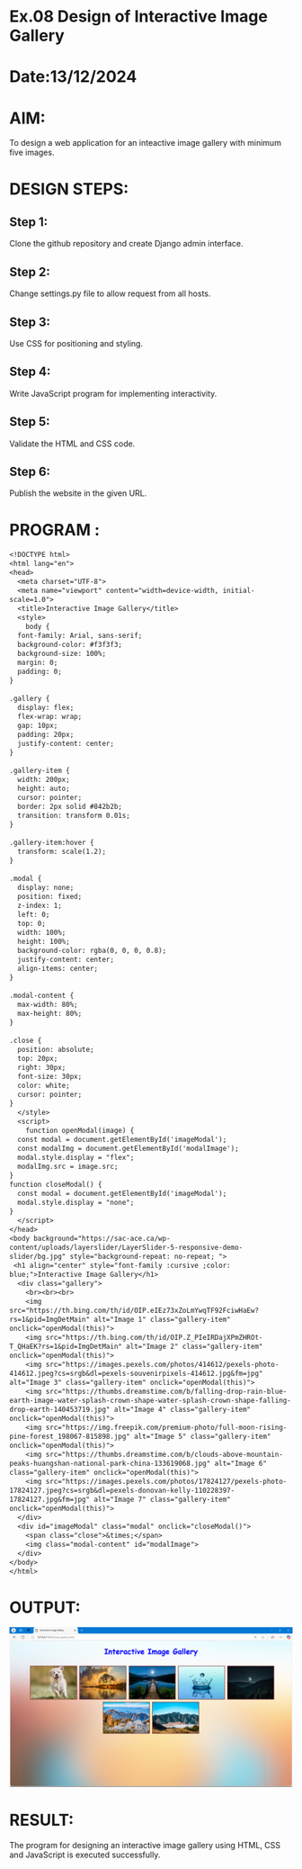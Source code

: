 # Ex.08 Design of Interactive Image Gallery
# Date:13/12/2024
# AIM:
To design a web application for an inteactive image gallery with minimum five images.

# DESIGN STEPS:
## Step 1:
Clone the github repository and create Django admin interface.

## Step 2:
Change settings.py file to allow request from all hosts.

## Step 3:
Use CSS for positioning and styling.

## Step 4:
Write JavaScript program for implementing interactivity.

## Step 5:
Validate the HTML and CSS code.

## Step 6:
Publish the website in the given URL.

# PROGRAM :
```
<!DOCTYPE html>
<html lang="en">
<head>
  <meta charset="UTF-8">
  <meta name="viewport" content="width=device-width, initial-scale=1.0">
  <title>Interactive Image Gallery</title>
  <style>
    body {
  font-family: Arial, sans-serif;
  background-color: #f3f3f3;
  background-size: 100%;
  margin: 0;
  padding: 0;
}

.gallery {
  display: flex;
  flex-wrap: wrap;
  gap: 10px;
  padding: 20px;
  justify-content: center;
}

.gallery-item {
  width: 200px;
  height: auto;
  cursor: pointer;
  border: 2px solid #842b2b;
  transition: transform 0.01s;
}

.gallery-item:hover {
  transform: scale(1.2);
}

.modal {
  display: none;
  position: fixed;
  z-index: 1;
  left: 0;
  top: 0;
  width: 100%;
  height: 100%;
  background-color: rgba(0, 0, 0, 0.8);
  justify-content: center;
  align-items: center;
}

.modal-content {
  max-width: 80%;
  max-height: 80%;
}

.close {
  position: absolute;
  top: 20px;
  right: 30px;
  font-size: 30px;
  color: white;
  cursor: pointer;
}
  </style>
  <script>
    function openModal(image) {
  const modal = document.getElementById('imageModal');
  const modalImg = document.getElementById('modalImage');
  modal.style.display = "flex";
  modalImg.src = image.src;
}
function closeModal() {
  const modal = document.getElementById('imageModal');
  modal.style.display = "none";
}
  </script>
</head>
<body background="https://sac-ace.ca/wp-content/uploads/layerslider/LayerSlider-5-responsive-demo-slider/bg.jpg" style="background-repeat: no-repeat; ">
 <h1 align="center" style="font-family :cursive ;color: blue;">Interactive Image Gallery</h1>
  <div class="gallery">
    <br><br><br>
    <img src="https://th.bing.com/th/id/OIP.eIEz73xZoLmYwqTF92FciwHaEw?rs=1&pid=ImgDetMain" alt="Image 1" class="gallery-item" onclick="openModal(this)">
    <img src="https://th.bing.com/th/id/OIP.Z_PIeIRDajXPmZHROt-T_QHaEK?rs=1&pid=ImgDetMain" alt="Image 2" class="gallery-item" onclick="openModal(this)">
    <img src="https://images.pexels.com/photos/414612/pexels-photo-414612.jpeg?cs=srgb&dl=pexels-souvenirpixels-414612.jpg&fm=jpg" alt="Image 3" class="gallery-item" onclick="openModal(this)">
    <img src="https://thumbs.dreamstime.com/b/falling-drop-rain-blue-earth-image-water-splash-crown-shape-water-splash-crown-shape-falling-drop-earth-140453719.jpg" alt="Image 4" class="gallery-item" onclick="openModal(this)">
    <img src="https://img.freepik.com/premium-photo/full-moon-rising-pine-forest_198067-815898.jpg" alt="Image 5" class="gallery-item" onclick="openModal(this)">    
    <img src="https://thumbs.dreamstime.com/b/clouds-above-mountain-peaks-huangshan-national-park-china-133619068.jpg" alt="Image 6" class="gallery-item" onclick="openModal(this)">    
    <img src="https://images.pexels.com/photos/17824127/pexels-photo-17824127.jpeg?cs=srgb&dl=pexels-donovan-kelly-110228397-17824127.jpg&fm=jpg" alt="Image 7" class="gallery-item" onclick="openModal(this)">    
  </div>
  <div id="imageModal" class="modal" onclick="closeModal()">
    <span class="close">&times;</span>
    <img class="modal-content" id="modalImage">
  </div>
</body>
</html>
```
# OUTPUT:
![alt text](image.png)
# RESULT:
The program for designing an interactive image gallery using HTML, CSS and JavaScript is executed successfully.
